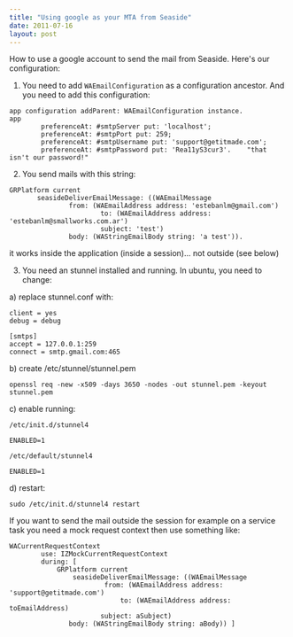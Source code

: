 ```yaml
---
title: "Using google as your MTA from Seaside"
date: 2011-07-16
layout: post
---
```

How to use a google account to send the mail from Seaside. Here's our configuration:

1) You need to add `WAEmailConfiguration` as a configuration ancestor.
And you need to add this configuration:

```Smalltalk
app configuration addParent: WAEmailConfiguration instance.
app 
		preferenceAt: #smtpServer put: 'localhost';
		preferenceAt: #smtpPort put: 259;
		preferenceAt: #smtpUsername put: 'support@getitmade.com';
		preferenceAt: #smtpPassword put: 'Rea11yS3cur3'.    "that isn't our password!"
```

2) You send mails with this string:

```Smalltalk
GRPlatform current
       seasideDeliverEmailMessage: ((WAEmailMessage
               from: (WAEmailAddress address: 'estebanlm@gmail.com')
                       to: (WAEmailAddress address:  'estebanlm@smallworks.com.ar')
                       subject: 'test')
               body: (WAStringEmailBody string: 'a test')).
```

it works inside the application (inside a session)... not outside (see below)

3) You need an stunnel installed and running. In ubuntu, you need to change:

a) replace stunnel.conf with:

```
client = yes
debug = debug

[smtps]
accept = 127.0.0.1:259
connect = smtp.gmail.com:465
```

b) create  /etc/stunnel/stunnel.pem

```
openssl req -new -x509 -days 3650 -nodes -out stunnel.pem -keyout stunnel.pem
```

c) enable running:

```
/etc/init.d/stunnel4
```
```
ENABLED=1
```

```
/etc/default/stunnel4
```
```
ENABLED=1
```

d) restart:

```
sudo /etc/init.d/stunnel4 restart
```

If you want to send the mail outside the session for example on a service task you need a mock request context then use something like:

```Smalltalk
WACurrentRequestContext
		use: IZMockCurrentRequestContext 
		during: [ 
			GRPlatform current
       			seasideDeliverEmailMessage: ((WAEmailMessage
               			from: (WAEmailAddress address: 'support@getitmade.com')
                       		to: (WAEmailAddress address:  toEmailAddress)
                       subject: aSubject)
               body: (WAStringEmailBody string: aBody)) ]
```
